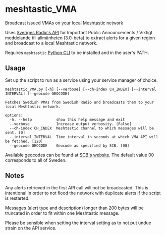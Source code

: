 # meshtastic_VMA
Broadcast issued VMAs on your local [Meshtastic](https://meshtastic.org/) network

Uses [Sveriges Radio's API](https://vmaapi.sr.se/index.html?urls.primaryName=v3.0-beta) for Important Public Announcements / Viktigt meddelande till allmänheten (3.0-beta) to extract alerts for a given region and broadcast to a local Meshtastic network.

Requires `meshtastic` [Python CLI](https://meshtastic.org/docs/software/python/cli/) to be installed and in the user's PATH.

## Usage

Set up the script to run as a service using your service manager of choice.

```
meshtastic_VMA.py [-h] [--verbose] [--ch-index CH_INDEX] [--interval INTERVAL] [--geocode GEOCODE]

Fetches Swedish VMAs from Swedish Radio and broadcasts them to your local Meshtastic network.

options:
  -h, --help           show this help message and exit
  --verbose            Increase output verbosity. [False]
  --ch-index CH_INDEX  Meshtastic channel to which messages will be sent. [0]
  --interval INTERVAL  Time interval in seconds at which VMA API will be fetched. [120]
  --geocode GEOCODE    Geocode as specified by SCB. [00]
  ```

Available geocodes can be found at [SCB's website](https://www.scb.se/hitta-statistik/regional-statistik-och-kartor/regionala-indelningar/lan-och-kommuner/lan-och-kommuner-i-kodnummerordning). The default value 00 corresponds to all of Sweden.

## Notes

Any alerts retrieved in the first API call will not be broadcasted. This is intentional in order to not flood the network with duplicate alerts if the script is restarted.

Messages (alert type and description) longer than 200 bytes will be truncated in order to fit within one Meshtastic message.

Please be sensible when setting the interval setting as to not put undue strain on the API service.
